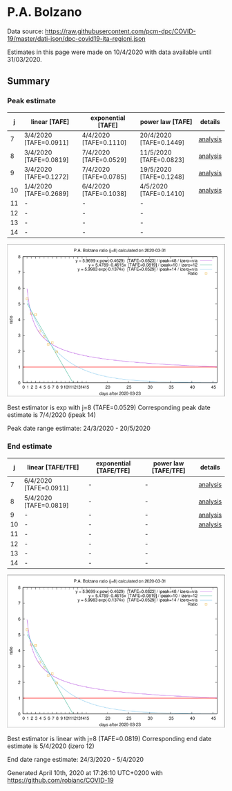 # P.A. Bolzano


Data source: https://raw.githubusercontent.com/pcm-dpc/COVID-19/master/dati-json/dpc-covid19-ita-regioni.json

Estimates in this page were made on 10/4/2020 with data available until 31/03/2020.


## Summary 

### Peak estimate 
|j|linear [TAFE]|exponential [TAFE]|power law [TAFE]|details|
|---|----|-----------|---------|-------|
|7|3/4/2020 [TAFE=0.0911]|4/4/2020 [TAFE=0.1110]|20/4/2020 [TAFE=0.1449]|[analysis](COVID-19_p.a._bolzano_j7_2020-03-31.md)|
|8|3/4/2020 [TAFE=0.0819]|7/4/2020 [TAFE=0.0529]|11/5/2020 [TAFE=0.0823]|[analysis](COVID-19_p.a._bolzano_j8_2020-03-31.md)|
|9|3/4/2020 [TAFE=0.1272]|7/4/2020 [TAFE=0.0785]|19/5/2020 [TAFE=0.1248]|[analysis](COVID-19_p.a._bolzano_j9_2020-03-31.md)|
|10|1/4/2020 [TAFE=0.2689]|6/4/2020 [TAFE=0.1038]|4/5/2020 [TAFE=0.1410]|[analysis](COVID-19_p.a._bolzano_j10_2020-03-31.md)|
|11|-|-|-||
|12|-|-|-||
|13|-|-|-||
|14|-|-|-||

![best peak estimate](COVID-19_p.a._bolzano_j8_2020-03-31.png)

Best estimator is exp with j=8 (TAFE=0.0529)
Corresponding peak date estimate is 7/4/2020 (ipeak 14)


Peak date range estimate: 24/3/2020 - 20/5/2020

### End estimate 
|j|linear [TAFE/TFE]|exponential [TAFE/TFE]|power law [TAFE/TFE]|details|
|---|----|-----------|---------|-------|
|7|6/4/2020 [TAFE=0.0911]|-|-|[analysis](COVID-19_p.a._bolzano_j7_2020-03-31.md)|
|8|5/4/2020 [TAFE=0.0819]|-|-|[analysis](COVID-19_p.a._bolzano_j8_2020-03-31.md)|
|9|-|-|-|[analysis](COVID-19_p.a._bolzano_j9_2020-03-31.md)|
|10|-|-|-|[analysis](COVID-19_p.a._bolzano_j10_2020-03-31.md)|
|11|-|-|-||
|12|-|-|-||
|13|-|-|-||
|14|-|-|-||

![best zero estimate](COVID-19_p.a._bolzano_j8_2020-03-31.png)

Best estimator is linear with j=8 (TAFE=0.0819)
Corresponding end date estimate is 5/4/2020 (izero 12)


End date range estimate: 24/3/2020 - 5/4/2020

Generated April 10th, 2020 at 17:26:10 UTC+0200 with https://github.com/robianc/COVID-19

